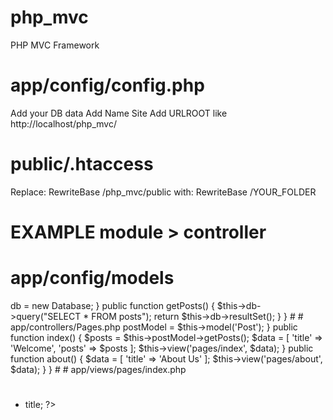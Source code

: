 # php_mvc
PHP MVC Framework

# app/config/config.php
Add your DB data
Add Name Site
Add URLROOT like http://localhost/php_mvc/

# public/.htaccess
Replace: RewriteBase /php_mvc/public
with: RewriteBase /YOUR_FOLDER

# EXAMPLE module > controller
#
# app/config/models
<?php
class Post {
    private $db;

    public function __construct() {
        $this->db = new Database;
    }

    public function getPosts() {
        $this->db->query("SELECT * FROM posts");
        return $this->db->resultSet();
    }
}
#
# app/controllers/Pages.php
<?php

class Pages extends Controller {

    public function __construct() {
        $this->postModel = $this->model('Post');
    }

    public function index() {
        $posts = $this->postModel->getPosts();

        $data = [
            'title' => 'Welcome',
            'posts' =>  $posts
        ];

        $this->view('pages/index', $data);
    }

    public function about() {
        $data = [
            'title' => 'About Us'
        ];

        $this->view('pages/about', $data);
    }

}
#
# app/views/pages/index.php
<?php require APPROOT . '/views/inc/header.php'; ?>
<h1><?= $data['title']; ?></h1>
<ul>
    <?php foreach ($data['posts'] as $post) { ?>
            <li><?= $post->title; ?></li>
    <?php } ?>
</ul>
<?php require APPROOT . '/views/inc/footer.php'; ?>